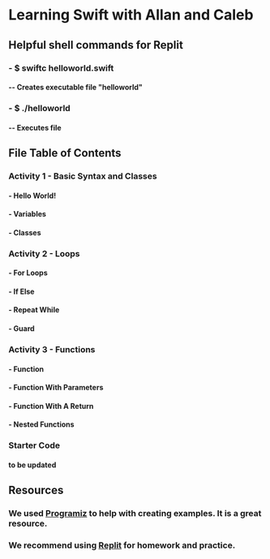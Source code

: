# Learning Swift with Allan and Caleb
## Helpful shell commands for Replit
### - $ swiftc helloworld.swift
#### -- Creates executable file "helloworld"
### - $ ./helloworld
#### -- Executes file
## File Table of Contents
### Activity 1 - Basic Syntax and Classes
#### - Hello World!
#### - Variables
#### - Classes
### Activity 2 - Loops
#### - For Loops
#### - If Else
#### - Repeat While
#### - Guard
### Activity 3 - Functions
#### - Function
#### - Function With Parameters
#### - Function With A Return
#### - Nested Functions
### Starter Code
#### to be updated
## Resources
### We used [Programiz](https://www.programiz.com/swift-programming) to help with creating examples. It is a great resource.
### We recommend using [Replit](https://replit.com/new/swift) for homework and practice.
